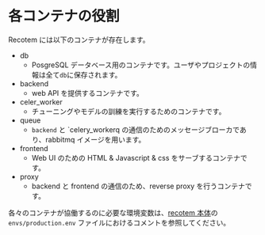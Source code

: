 # 各コンテナの役割

Recotem には以下のコンテナが存在します。

- db
  - PosgreSQL データベース用のコンテナです。ユーザやプロジェクトの情報は全て`db`に保存されます。
- backend
  - web API を提供するコンテナです。
- celer_worker
  - チューニングやモデルの訓練を実行するためのコンテナです。
- queue
  - `backend` と `celery_workerq の通信のためのメッセージブローカであり、rabbitmq イメージを用います。
- frontend
  - Web UI のための HTML & Javascript & css をサーブするコンテナです。
- proxy
  - backend と frontend の通信のため、reverse proxy を行うコンテナです。

各々のコンテナが協働するのに必要な環境変数は、[recotem 本体](https://github.com/codelibs/recotem)の `envs/production.env` ファイルにおけるコメントを参照してください。

